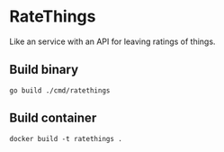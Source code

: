 # RateThings

Like an service with an API for leaving ratings of things.

## Build binary

```
go build ./cmd/ratethings
```

## Build container

```
docker build -t ratethings .
```
